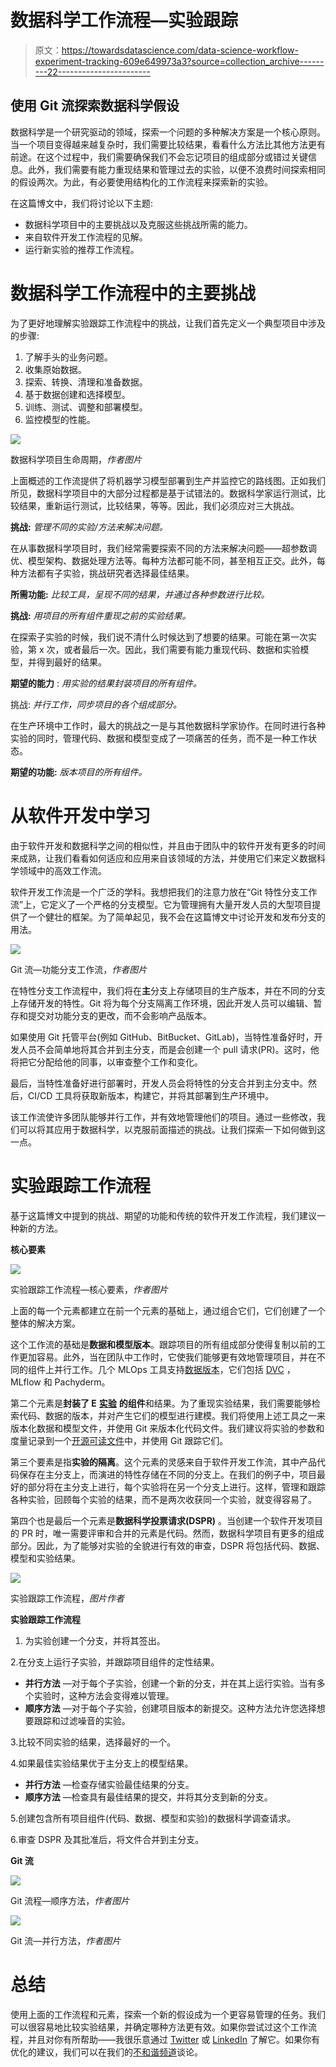 # 数据科学工作流程—实验跟踪

> 原文：<https://towardsdatascience.com/data-science-workflow-experiment-tracking-609e649973a3?source=collection_archive---------22----------------------->

## 使用 Git 流探索数据科学**假设**

数据科学是一个研究驱动的领域，探索一个问题的多种解决方案是一个核心原则。当一个项目变得越来越复杂时，我们需要比较结果，看看什么方法比其他方法更有前途。在这个过程中，我们需要确保我们不会忘记项目的组成部分或错过关键信息。此外，我们需要有能力重现结果和管理过去的实验，以便不浪费时间探索相同的假设两次。为此，有必要使用结构化的工作流程来探索新的实验。

在这篇博文中，我们将讨论以下主题:

*   数据科学项目中的主要挑战以及克服这些挑战所需的能力。
*   来自软件开发工作流程的见解。
*   运行新实验的推荐工作流程。

# 数据科学工作流程中的主要挑战

为了更好地理解实验跟踪工作流程中的挑战，让我们首先定义一个典型项目中涉及的步骤:

1.  了解手头的业务问题。
2.  收集原始数据。
3.  探索、转换、清理和准备数据。
4.  基于数据创建和选择模型。
5.  训练、测试、调整和部署模型。
6.  监控模型的性能。

![](img/13c33f341a39f1a58a27dcca49acccc2.png)

数据科学项目生命周期，*作者图片*

上面概述的工作流提供了将机器学习模型部署到生产并监控它的路线图。正如我们所见，数据科学项目中的大部分过程都是基于试错法的。数据科学家运行测试，比较结果，重新运行测试，比较结果，等等。因此，我们必须应对三大挑战。

**挑战:** *管理不同的实验/方法来解决问题。*

在从事数据科学项目时，我们经常需要探索不同的方法来解决问题——超参数调优、模型架构、数据处理方法等。每种方法都可能不同，甚至相互正交。此外，每种方法都有子实验，挑战研究者选择最佳结果。

**所需功能:** *比较工具，呈现不同的结果，并通过各种参数进行比较。*

**挑战:** *用项目的所有组件重现之前的实验结果。*

在探索子实验的时候，我们说不清什么时候达到了想要的结果。可能在第一次实验，第 x 次，或者最后一次。因此，我们需要有能力重现代码、数据和实验模型，并得到最好的结果。

**期望的能力** : *用实验的结果封装项目的所有组件。*

挑战: *并行工作，同步项目的各个组成部分。*

在生产环境中工作时，最大的挑战之一是与其他数据科学家协作。在同时进行各种实验的同时，管理代码、数据和模型变成了一项痛苦的任务，而不是一种工作状态。

**期望的功能:** *版本项目的所有组件。*

# 从软件开发中学习

由于软件开发和数据科学之间的相似性，并且由于团队中的软件开发有更多的时间来成熟，让我们看看如何适应和应用来自该领域的方法，并使用它们来定义数据科学领域中的高效工作流。

软件开发工作流是一个广泛的学科。我想把我们的注意力放在“Git 特性分支工作流”上，它定义了一个严格的分支模型。它为管理拥有大量开发人员的大型项目提供了一个健壮的框架。为了简单起见，我不会在这篇博文中讨论开发和发布分支的用法。

![](img/4d28145e607ab8bce03c71e91f4e7d95.png)

Git 流—功能分支工作流，*作者图片*

在特性分支工作流程中，我们将在**主**分支上存储项目的生产版本，并在不同的分支上存储开发的特性。Git 将为每个分支隔离工作环境，因此开发人员可以编辑、暂存和提交对功能分支的更改，而不会影响产品版本。

如果使用 Git 托管平台(例如 GitHub、BitBucket、GitLab)，当特性准备好时，开发人员不会简单地将其合并到主分支，而是会创建一个 pull 请求(PR)。这时，他将把它分配给他的同事，以审查整个工作和变化。

最后，当特性准备好进行部署时，开发人员会将特性的分支合并到主分支中。然后，CI/CD 工具将获取新版本，构建它，并将其部署到生产环境中。

该工作流使许多团队能够并行工作，并有效地管理他们的项目。通过一些修改，我们可以将其应用于数据科学，以克服前面描述的挑战。让我们探索一下如何做到这一点。

# 实验跟踪工作流程

基于这篇博文中提到的挑战、期望的功能和传统的软件开发工作流程，我们建议一种新的方法。

**核心要素**

![](img/e35d6886cdc59bb69630cbfd34394442.png)

实验跟踪工作流程—核心要素，*作者图片*

上面的每一个元素都建立在前一个元素的基础上，通过组合它们，它们创建了一个整体的解决方案。

这个工作流的基础是**数据和模型版本**。跟踪项目的所有组成部分使得复制以前的工作更加容易。此外，当在团队中工作时，它使我们能够更有效地管理项目，并在不同的组件上并行工作。几个 MLOps 工具支持[数据版本](https://dagshub.com/blog/data-version-control-tools/)，它们包括 [DVC](https://dagshub.com/shcheklein/example-get-started) ，MLflow 和 Pachyderm。

第二个元素是**封装了 E** [**实验**](https://dagshub.com/blog/how-to-compare-ml-experiment-tracking-tools-to-fit-your-data-science-workflow/) **的组件**和结果。为了重现实验结果，我们需要能够检索代码、数据的版本，并对产生它们的模型进行建模。我们将使用上述工具之一来版本化数据和模型文件，并使用 Git 来版本化代码文件。我们建议将实验的参数和度量记录到一个[开源可读文件](https://dagshub.com/docs/reference/open_data_science_formats/)中，并使用 Git 跟踪它们。

第三个要素是指**实验的隔离**。这个元素的灵感来自于软件开发工作流，其中产品代码保存在主分支上，而演进的特性存储在不同的分支上。在我们的例子中，项目最好的部分将在主分支上进行，每个实验将在另一个分支上进行。这样，管理和跟踪各种实验，回顾每个实验的结果，而不是两次收获同一个实验，就变得容易了。

第四个也是最后一个元素是**数据科学投票请求(DSPR)** 。当创建一个软件开发项目的 PR 时，唯一需要评审和合并的元素是代码。然而，数据科学项目有更多的组成部分。因此，为了能够对实验的全貌进行有效的审查，DSPR 将包括代码、数据、模型和实验结果。

![](img/298f1bd20e0ccadd3f2e614d024196d4.png)

实验跟踪工作流程，*图片作者*

**实验跟踪工作流程**

1.  为实验创建一个分支，并将其签出。

2.在分支上运行子实验，并跟踪项目组件的定性结果。

*   **并行方法** —对于每个子实验，创建一个新的分支，并在其上运行实验。当有多个实验时，这种方法会变得难以管理。
*   **顺序方法** —对于每个子实验，创建项目版本的新提交。这种方法允许您选择想要跟踪和过滤噪音的实验。

3.比较不同实验的结果，选择最好的一个。

4.如果最佳实验结果优于主分支上的模型结果。

*   **并行方法** —检查存储实验最佳结果的分支。
*   **顺序方法** —检查具有最佳结果的提交，并将其分支到新的分支。

5.创建包含所有项目组件(代码、数据、模型和实验)的数据科学调查请求。

6.审查 DSPR 及其批准后，将文件合并到主分支。

**Git 流**

![](img/6c0e8354e949220b8bb03af2773f65ce.png)

Git 流程—顺序方法，*作者图片*

![](img/19e3b2e09fd21d1b30477a0c59cf9db2.png)

Git 流—并行方法，*作者图片*

# **总结**

使用上面的工作流程和元素，探索一个新的假设成为一个更容易管理的任务。我们可以很容易地比较实验结果，并确定哪种方法更有效。如果你尝试过这个工作流程，并且对你有所帮助——我很乐意通过 [Twitter](https://twitter.com/barazida) 或 [LinkedIn](https://www.linkedin.com/in/nir-barazida/) 了解它。如果你有优化的建议，我们可以在我们的[不和谐频道](https://discord.com/channels/698874030052212737/705302775784800278)谈论。